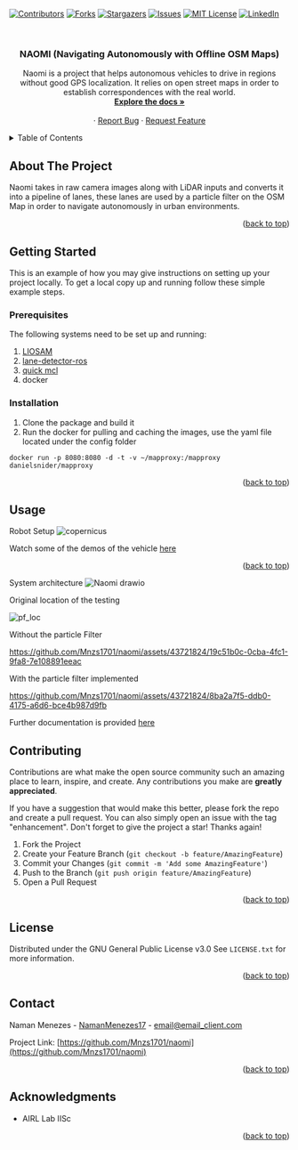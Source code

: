 <!-- Improved compatibility of back to top link: See: https://github.com/othneildrew/Best-README-Template/pull/73 -->
<a name="readme-top"></a>
<!--
*** Thanks for checking out the Best-README-Template. If you have a suggestion
*** that would make this better, please fork the repo and create a pull request
*** or simply open an issue with the tag "enhancement".
*** Don't forget to give the project a star!
*** Thanks again! Now go create something AMAZING! :D
-->



<!-- PROJECT SHIELDS -->
<!--
*** I'm using markdown "reference style" links for readability.
*** Reference links are enclosed in brackets [ ] instead of parentheses ( ).
*** See the bottom of this document for the declaration of the reference variables
*** for contributors-url, forks-url, etc. This is an optional, concise syntax you may use.
*** https://www.markdownguide.org/basic-syntax/#reference-style-links
-->
[![Contributors][contributors-shield]][contributors-url]
[![Forks][forks-shield]][forks-url]
[![Stargazers][stars-shield]][stars-url]
[![Issues][issues-shield]][issues-url]
[![MIT License][license-shield]][license-url]
[![LinkedIn][linkedin-shield]][linkedin-url]



<!-- PROJECT LOGO -->
<br />
<div align="center">
  <!-- <a href="https://github.com/Mnzs1701/naomi">
    <img src="images/logo.png" alt="Logo" width="80" height="80">
  </a> -->

<h3 align="center">NAOMI (Navigating Autonomously with Offline OSM Maps)</h3>

  <p align="center">
    Naomi is a project that helps autonomous vehicles to drive in regions without good GPS localization. It relies on open street maps in order to establish correspondences with the real world. 
    <br />
    <a href="https://github.com/Mnzs1701/naomi"><strong>Explore the docs »</strong></a>
    <br />
    <br />
    <!-- <a href="https://github.com/Mnzs1701/naomi">View Demo</a> -->
    ·
    <a href="https://github.com/Mnzs1701/naomi/issues">Report Bug</a>
    ·
    <a href="https://github.com/Mnzs1701/naomi/issues">Request Feature</a>
  </p>
</div>



<!-- TABLE OF CONTENTS -->
<details>
  <summary>Table of Contents</summary>
  <ol>
    <li>
      <a href="#about-the-project">About The Project</a>
<!--       <ul>
        <li><a href="#built-with">Built With</a></li>
      </ul> -->
    </li>
    <li>
      <a href="#getting-started">Getting Started</a>
      <ul>
        <li><a href="#prerequisites">Prerequisites</a></li>
        <li><a href="#installation">Installation</a></li>
      </ul>
    </li>
    <li><a href="#usage">Usage</a></li>
    <li><a href="#roadmap">Roadmap</a></li>
    <li><a href="#contributing">Contributing</a></li>
    <li><a href="#license">License</a></li>
    <li><a href="#contact">Contact</a></li>
    <li><a href="#acknowledgments">Acknowledgments</a></li>
  </ol>
</details>



<!-- ABOUT THE PROJECT -->
## About The Project

<!-- [![Product Name Screen Shot][product-screenshot]](https://example.com) -->

Naomi takes in raw camera images along with LiDAR inputs and converts it into a pipeline of lanes, these lanes are used by a particle filter on the OSM Map in order to navigate autonomously in urban environments.

<p align="right">(<a href="#readme-top">back to top</a>)</p>



<!-- GETTING STARTED -->
## Getting Started

This is an example of how you may give instructions on setting up your project locally.
To get a local copy up and running follow these simple example steps.

### Prerequisites

The following systems need to be set up and running:

1. [LIOSAM](https://github.com/TixiaoShan/LIO-SAM.git) 
2. [lane-detector-ros](https://github.com/Mnzs1701/lane-detector-ros.git)
3. [quick mcl](https://github.com/VorpalBlade/quickmcl.git)
4. docker

### Installation

1. Clone the package and build it 
2. Run the docker for pulling and caching the images, use the yaml file located under the config folder
```
docker run -p 8080:8080 -d -t -v ~/mapproxy:/mapproxy danielsnider/mapproxy
```

<p align="right">(<a href="#readme-top">back to top</a>)</p>



<!-- USAGE EXAMPLES -->
## Usage

Robot Setup
![copernicus](https://github.com/Mnzs1701/naomi/assets/43721824/6e9df660-ac20-4217-83cf-315dd740c966)

Watch some of the demos of the vehicle [here](https://youtu.be/S9IHIZG8YQU?si=RARpwMQrKIiVV4qB)

<p align="right">(<a href="#readme-top">back to top</a>)</p>

System architecture
![Naomi drawio](https://github.com/Mnzs1701/naomi/assets/43721824/9008aae3-b629-47b8-92d1-3956f5fd5a44)


Original location of the testing

![pf_loc](https://github.com/Mnzs1701/naomi/assets/43721824/426cd2a3-2fd1-40e2-a3ab-e7dc3ed06340)

Without the particle Filter

https://github.com/Mnzs1701/naomi/assets/43721824/19c51b0c-0cba-4fc1-9fa8-7e108891eeac

With the particle filter implemented

https://github.com/Mnzs1701/naomi/assets/43721824/8ba2a7f5-ddb0-4175-a6d6-bce4b987d9fb

Further documentation is provided [here](https://drive.google.com/file/d/1w5f-xmZalkNGCKpyGceK2NOm6CGAeIQd/view?usp=sharing)

<!-- ROADMAP -->
<!-- ## Roadmap

- [ ] Feature 1
- [ ] Feature 2
- [ ] Feature 3
    - [ ] Nested Feature

See the [open issues](https://github.com/Mnzs1701/naomi/issues) for a full list of proposed features (and known issues).

<p align="right">(<a href="#readme-top">back to top</a>)</p> -->



<!-- CONTRIBUTING -->
## Contributing

Contributions are what make the open source community such an amazing place to learn, inspire, and create. Any contributions you make are **greatly appreciated**.

If you have a suggestion that would make this better, please fork the repo and create a pull request. You can also simply open an issue with the tag "enhancement".
Don't forget to give the project a star! Thanks again!

1. Fork the Project
2. Create your Feature Branch (`git checkout -b feature/AmazingFeature`)
3. Commit your Changes (`git commit -m 'Add some AmazingFeature'`)
4. Push to the Branch (`git push origin feature/AmazingFeature`)
5. Open a Pull Request

<p align="right">(<a href="#readme-top">back to top</a>)</p>



<!-- LICENSE -->
## License

Distributed under the GNU General Public License v3.0 See `LICENSE.txt` for more information.

<p align="right">(<a href="#readme-top">back to top</a>)</p>



<!-- CONTACT -->
## Contact

Naman Menezes - [NamanMenezes17](https://twitter.com/NamanMenezes17) - email@email_client.com

Project Link: [https://github.com/Mnzs1701/naomi](https://github.com/Mnzs1701/naomi)

<p align="right">(<a href="#readme-top">back to top</a>)</p>



<!-- ACKNOWLEDGMENTS -->
## Acknowledgments

* AIRL Lab IISc

<p align="right">(<a href="#readme-top">back to top</a>)</p>



<!-- MARKDOWN LINKS & IMAGES -->
<!-- https://www.markdownguide.org/basic-syntax/#reference-style-links -->
[contributors-shield]: https://img.shields.io/github/contributors/Mnzs1701/naomi.svg?style=for-the-badge
[contributors-url]: https://github.com/Mnzs1701/naomi/graphs/contributors
[forks-shield]: https://img.shields.io/github/forks/Mnzs1701/naomi.svg?style=for-the-badge
[forks-url]: https://github.com/Mnzs1701/naomi/network/members
[stars-shield]: https://img.shields.io/github/stars/Mnzs1701/naomi.svg?style=for-the-badge
[stars-url]: https://github.com/Mnzs1701/naomi/stargazers
[issues-shield]: https://img.shields.io/github/issues/Mnzs1701/naomi.svg?style=for-the-badge
[issues-url]: https://github.com/Mnzs1701/naomi/issues
[license-shield]: https://img.shields.io/github/license/Mnzs1701/naomi.svg?style=for-the-badge
[license-url]: https://github.com/Mnzs1701/naomi/blob/master/LICENSE.txt
[linkedin-shield]: https://img.shields.io/badge/-LinkedIn-black.svg?style=for-the-badge&logo=linkedin&colorB=555
[linkedin-url]: https://linkedin.com/in/naman-menezes
[product-screenshot]: images/screenshot.png
[Next.js]: https://img.shields.io/badge/next.js-000000?style=for-the-badge&logo=nextdotjs&logoColor=white
[Next-url]: https://nextjs.org/
[React.js]: https://img.shields.io/badge/React-20232A?style=for-the-badge&logo=react&logoColor=61DAFB
[React-url]: https://reactjs.org/
[Vue.js]: https://img.shields.io/badge/Vue.js-35495E?style=for-the-badge&logo=vuedotjs&logoColor=4FC08D
[Vue-url]: https://vuejs.org/
[Angular.io]: https://img.shields.io/badge/Angular-DD0031?style=for-the-badge&logo=angular&logoColor=white
[Angular-url]: https://angular.io/
[Svelte.dev]: https://img.shields.io/badge/Svelte-4A4A55?style=for-the-badge&logo=svelte&logoColor=FF3E00
[Svelte-url]: https://svelte.dev/
[Laravel.com]: https://img.shields.io/badge/Laravel-FF2D20?style=for-the-badge&logo=laravel&logoColor=white
[Laravel-url]: https://laravel.com
[Bootstrap.com]: https://img.shields.io/badge/Bootstrap-563D7C?style=for-the-badge&logo=bootstrap&logoColor=white
[Bootstrap-url]: https://getbootstrap.com
[JQuery.com]: https://img.shields.io/badge/jQuery-0769AD?style=for-the-badge&logo=jquery&logoColor=white
[JQuery-url]: https://jquery.com 
